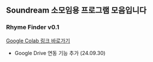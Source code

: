 ## Soundream 소모임용 프로그램 모음입니다

### Rhyme Finder v0.1
<a href="https://colab.research.google.com/github/sanne15/SounDream/blob/main/Rhyme%20Finder/Rhyme%20Finder%20v.0.1.ipynb" target="_blank">Google Colab 링크 바로가기</a>
* Google Drive 연동 기능 추가 (24.09.30)
